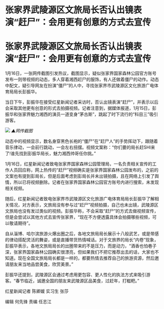 # 张家界武陵源区文旅局长否认出镜表演“赶尸”：会用更有创意的方式去宣传

# 张家界武陵源区文旅局长否认出镜表演“赶尸”：会用更有创意的方式去宣传

1月16日，一张网传截图引发热议，截图显示，疑似张家界国家森林公园官方账号发布一则带视频的动态，多人穿着湘西赶尸的服饰，有人还做着僵尸的动作。动态中配文，疑引导网友在扮演“僵尸”的人中，寻找张家界市武陵源区文化旅游广电体育局局长彭振华。

当日下午，彭振华在接受红星新闻记者采访时，否认出镜表演“赶尸”，并表示以后会采取其他更有创意的形式去拍摄视频。记者注意到，据媒体报道，1月15日，彭振华和张家界魅力湘西的演员一道变身“茅古斯”，跳起了时下流行的“科目三”吸引游客。

![](https://inews.gtimg.com/om_bt/Oj5lzhiobkSwmQs_1FVJD9b71T1mOJdTn6c3S8s7GJdIcAA/1000)
_▲网传截图_

动态中的视频显示，数名身穿黑色长袍的“僵尸”在“赶尸人”的手势挥动下，跟随着音乐律动，一会前行跳动，一会左右扭摆。视频文案称：“你们要的局长赶SHI来了!谁先找到彭振华局长，魅力湘西帅哥任你挑。”

1月16日，红星新闻记者致电张家界国家森林公园管理局，一名负责相关宣传的工作人员回应称，网上热传的“赶尸”视频确实是张家界国家森林公园发布的，之前的文案也有提到彭局长，但是后面考虑到彭局长并未出镜拍摄，且在网络上引发了舆情，所以已将视频删除。记者在张家界国家森林公园官方账号内进行搜索，未发现相关视频。

随后，红星新闻记者致电张家界市武陵源区文化旅游广电体育局局长彭振华了解相关情况，对方表示，文旅局没有参与过“赶尸”视频拍摄，自己也未出镜，武陵源区文旅局也没有发过类似的视频。彭振华称，不会采取“赶尸”的方式去做视频宣传，但是会尝试以其他方式去宣传张家界，“现在不方便透露具体会拍摄哪些视频，可以敬请期待”。

自从淄博、哈尔滨旅游火爆出圈之后，各地文旅局局长展示十八般武艺，或是带感的律动搭配灵活的舞姿，或是直播带货热情喊话。对于文旅界的局长“内卷”现象，彭振华表示，各地文旅局局长的出圈带来的不是压力，而是动力，“酒香也怕巷子深，张家界国家森林公园确实很漂亮，但如果我们不把它推荐出去的话，大家也不知道。现在全国文旅局局长都是一样的，都要热情去推荐自己的旅游资源，然后邀请朋友来当地品尝美食，欣赏美景。”

彭振华还提到，武陵源区会通过考虑用更包容、更人性化的执法方式来吸引游客。“春节临近，诚邀全国的朋友来武陵源区品美食，过赶年，打糍粑。”

红星新闻记者 陈卿媛 实习生 张莎

编辑 何先锋 责编 任志江

